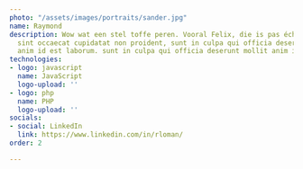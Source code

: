 ```yaml
---
photo: "/assets/images/portraits/sander.jpg"
name: Raymond
description: Wow wat een stel toffe peren. Vooral Felix, die is pas écht aardig. Excepteur
  sint occaecat cupidatat non proident, sunt in culpa qui officia deserunt mollit
  anim id est laborum. sunt in culpa qui officia deserunt mollit anim id est laborum.
technologies:
- logo: javascript
  name: JavaScript
  logo-upload: ''
- logo: php
  name: PHP
  logo-upload: ''
socials:
- social: LinkedIn
  link: https://www.linkedin.com/in/rloman/
order: 2

---
```

